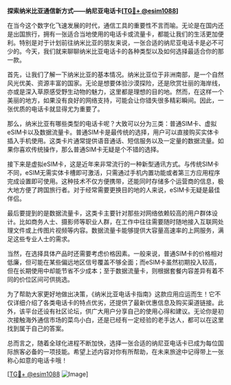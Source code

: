**探索纳米比亚通信新方式——纳尼亚电话卡[[TG💪+ @esim1088](https://t.me/s/esim1088)]**

在当今这个数字化飞速发展的时代，通信工具的重要性不言而喻。无论是在国内还是出国旅行，拥有一张适合当地使用的电话卡或流量卡，都能让我们的生活更加便利。特别是对于计划前往纳米比亚的朋友来说，一张合适的纳尼亚电话卡是必不可少的。今天，我们就来聊聊纳米比亚电话卡的各种类型以及如何选择最适合你的那一款。

首先，让我们了解一下纳米比亚的基本情况。纳米比亚位于非洲南部，是一个自然风光优美、资源丰富的国家。无论是想要体验沙漠探险，还是欣赏壮丽的海岸线，亦或是深入草原感受野生动物的魅力，这里都是理想的目的地。然而，在这样一个美丽的地方，如果没有良好的网络支持，可能会让你错失很多精彩瞬间。因此，一张优质的电话卡就显得尤为重要了。

那么，纳米比亚有哪些类型的电话卡呢？大致可以分为三类：普通SIM卡、虚拟eSIM卡以及数据流量卡。普通SIM卡是最传统的选择，用户可以直接购买实体卡插入手机使用。这类卡片通常提供语音通话、短信服务以及一定量的数据流量。如果你喜欢传统操作，那么普通SIM卡无疑是个不错的选择。

接下来是虚拟eSIM卡，这是近年来非常流行的一种新型通讯方式。与传统SIM卡不同，eSIM无需实体卡槽即可激活，只需通过手机内置功能或者第三方应用程序完成设置即可使用。这种技术不仅方便携带，还能同时存储多个运营商的信息，极大地方便了跨国旅行者。对于经常需要更换目的地的人来说，eSIM卡无疑是最佳伴侣。

最后要提到的是数据流量卡，这类卡主要针对那些对网络依赖较高的用户群体设计。比如商务人士、摄影师等职业人群，在工作中往往需要随时随地接入互联网处理文件或上传图片视频等内容。数据流量卡能够提供大容量高速率的上网服务，满足这些专业人士的需求。

当然，在选择具体产品时还需要考虑价格因素。一般来说，普通SIM卡的价格相对低廉，但可能在某些偏远地区信号覆盖不够全面；而eSIM卡虽然初期投入较高，但在长期使用中却能节省不少成本；至于数据流量卡，则根据套餐内容差异有着不同的价位区间可供挑选。

为了帮助大家更好地做出决策，《纳米比亚电话卡指南》这款应用应运而生！它不仅详细介绍了各类电话卡的特点优劣，还提供了最新优惠信息及购买渠道链接。此外，该平台还设有社区论坛，供广大用户分享自己的使用心得和建议。无论你是初次接触海外通信市场的菜鸟小白，还是已经有一定经验的老手达人，都可以在这里找到属于自己的答案。

总而言之，随着全球化进程不断加快，选择一张合适的纳尼亚电话卡已成为每位国际旅客必备的一项技能。希望上述内容对你有所帮助，在未来旅途中记得带上一张称心如意的电话卡哦！

[[TG💪+ @esim1088](https://t.me/s/esim1088) ![Image](https://i.postimg.cc/4NQfJmqS/Snipaste-2025-05-13-00-14-12.png)]